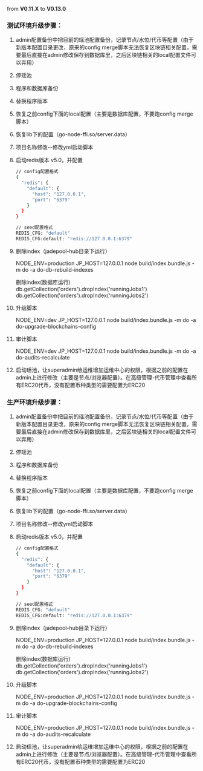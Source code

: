 from **V0.11.X** to **V0.13.0**

### 测试环境升级步骤：

1. admin配置备份中把目前的瑶池配置备份，记录节点/水位/代币等配置（由于新版本配置目录更改，原来的config merge脚本无法恢复区块链相关配置，需要最后直接在admin修改保存到数据库里，之后区块链相关的local配置文件可以弃用）

2. 停瑶池

3. 程序和数据库备份

4. 替换程序版本

5. 恢复之前config下面的local配置（主要是数据库配置，不要跑config merge脚本）

6. 恢复lib下的配置（go-node-ffi.so/server.data）

7. 项目名称修改--修改yml启动脚本

8. 启动redis版本 v5.0，并配置

   ```bash
   // config配置格式
   {
     "redis": {
       "default": {
         "host": "127.0.0.1",
         "port": "6379"
       }
     }
   }
   
   // seed配置格式
   REDIS_CFG: "default"
   REDIS_CFG:default: "redis://127.0.0.1:6379"
   ```

9. 删除index（jadepool-hub目录下运行）

   NODE_ENV=production JP_HOST=127.0.0.1 node build/index.bundle.js -m do -a do-db-rebuild-indexes
   
   删除index(数据库运行)
   db.getCollection('orders').dropIndex('runningJobs1')
   db.getCollection('orders').dropIndex('runningJobs2')

10. 升级脚本

    NODE_ENV=dev JP_HOST=127.0.0.1 node build/index.bundle.js -m do -a do-upgrade-blockchains-config

11. 审计脚本

    NODE_ENV=dev JP_HOST=127.0.0.1 node build/index.bundle.js -m do -a do-audits-recalculate

12. 启动瑶池，让superadmin给运维增加运维中心的权限，根据之前的配置在admin上进行修改（主要是节点/浏览器配置）。在高级管理-代币管理中查看所有ERC20代币，没有配置币种类型的需要配置为ERC20





### 生产环境升级步骤：

1. admin配置备份中把目前的瑶池配置备份，记录节点/水位/代币等配置（由于新版本配置目录更改，原来的config merge脚本无法恢复区块链相关配置，需要最后直接在admin修改保存到数据库里，之后区块链相关的local配置文件可以弃用）

2. 停瑶池

3. 程序和数据库备份

4. 替换程序版本

5. 恢复之前config下面的local配置（主要是数据库配置，不要跑config merge脚本）

6. 恢复lib下的配置（go-node-ffi.so/server.data）

7. 项目名称修改--修改yml启动脚本

8. 启动redis版本 v5.0，并配置

   ```bash
   // config配置格式
   {
     "redis": {
       "default": {
         "host": "127.0.0.1",
         "port": "6379"
       }
     }
   }
   
   // seed配置格式
   REDIS_CFG: "default"
   REDIS_CFG:default: "redis://127.0.0.1:6379"
   ```

9. 删除index（jadepool-hub目录下运行）

   NODE_ENV=production JP_HOST=127.0.0.1 node build/index.bundle.js -m do -a do-db-rebuild-indexes
   
   删除index(数据库运行)
   db.getCollection('orders').dropIndex('runningJobs1')
   db.getCollection('orders').dropIndex('runningJobs2')

10. 升级脚本

    NODE_ENV=production JP_HOST=127.0.0.1 node build/index.bundle.js -m do -a do-upgrade-blockchains-config

11. 审计脚本

    NODE_ENV=production JP_HOST=127.0.0.1 node build/index.bundle.js -m do -a do-audits-recalculate

12. 启动瑶池，让superadmin给运维增加运维中心的权限，根据之前的配置在admin上进行修改（主要是节点/浏览器配置）。在高级管理-代币管理中查看所有ERC20代币，没有配置币种类型的需要配置为ERC20



